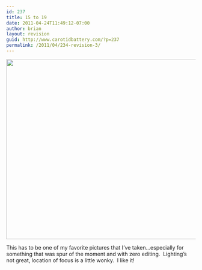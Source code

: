 ```yaml
---
id: 237
title: 15 to 19
date: 2011-04-24T11:49:12-07:00
author: brian
layout: revision
guid: http://www.carotidbattery.com/?p=237
permalink: /2011/04/234-revision-3/
---
```

<img class="alignnone" title="15 to 19" src="https://i2.wp.com/lh3.googleusercontent.com/_gNb0_qqamzE/TbRuPeQxKQI/AAAAAAAAJZ4/kmg30SS6Ayc/s800/IMG_8556.JPG?resize=640%2C480&#038;ssl=1" alt="" width="640" height="480" data-recalc-dims="1" />

This has to be one of my favorite pictures that I&#8217;ve taken&#8230;especially for something that was spur of the moment and with zero editing.  Lighting&#8217;s not great, location of focus is a little wonky.  I like it!